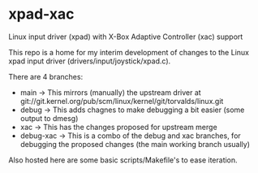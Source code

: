 # xpad-xac
Linux input driver (xpad) with X-Box Adaptive Controller (xac) support

This repo is a home for my interim development of changes to the Linux xpad input driver (drivers/input/joystick/xpad.c).

There are 4 branches:

 - main -> This mirrors (manually) the upstream driver at git://git.kernel.org/pub/scm/linux/kernel/git/torvalds/linux.git
 - debug -> This adds chagnes to make debugging a bit easier (some output to dmesg)
 - xac -> This has the changes proposed for upstream merge
 - debug-xac -> This is a combo of the debug and xac branches, for debugging the proposed changes (the main working branch usually)
 
Also hosted here are some basic scripts/Makefile's to ease iteration.
